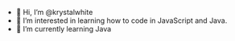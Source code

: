 - 👋 Hi, I’m @krystalwhite
- 👀 I’m interested in learning how to code in JavaScript and Java.
- 🌱 I’m currently learning Java 

<!---
krystalwhite/krystalwhite is a ✨ special ✨ repository because its `README.md` (this file) appears on your GitHub profile.
You can click the Preview link to take a look at your changes.
--->

